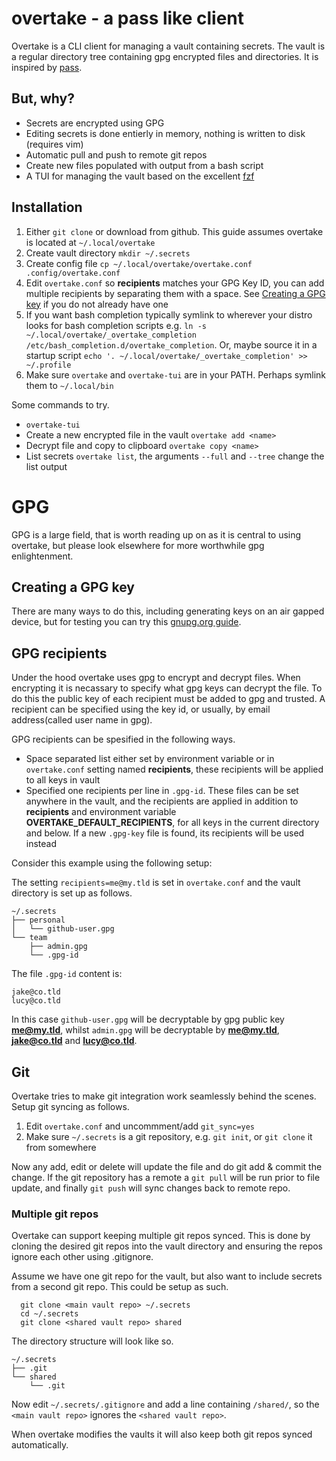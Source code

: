 # overtake - a pass like client

Overtake is a CLI client for managing a vault containing secrets. The vault is a regular directory tree containing gpg encrypted files and directories. It is inspired by [pass](https://www.passwordstore.org/).


## But, why?

- Secrets are encrypted using GPG
- Editing secrets is done entierly in memory, nothing is written to disk (requires vim)
- Automatic pull and push to remote git repos
- Create new files populated with output from a bash script
- A TUI for managing the vault based on the excellent [fzf](https://github.com/junegunn/fzf)


## Installation

1. Either `git clone` or download from github. This guide assumes overtake is located at `~/.local/overtake`
2. Create vault directory `mkdir ~/.secrets`
3. Create config file `cp ~/.local/overtake/overtake.conf .config/overtake.conf`
4. Edit `overtake.conf` so **recipients** matches your GPG Key ID, you can add multiple recipients by separating them with a space. See [Creating a GPG key](#creating-a-gpg-key) if you do not already have one
5. If you want bash completion typically symlink to wherever your distro looks for bash completion scripts e.g. `ln -s ~/.local/overtake/_overtake_completion /etc/bash_completion.d/overtake_completion`. Or, maybe source it in a startup script `echo '. ~/.local/overtake/_overtake_completion' >> ~/.profile`
6. Make sure `overtake` and `overtake-tui` are in your PATH. Perhaps symlink them to `~/.local/bin`

Some commands to try.

- `overtake-tui`
- Create a new encrypted file in the vault `overtake add <name>`
- Decrypt file and copy to clipboard `overtake copy <name>`
- List secrets `overtake list`, the arguments `--full` and `--tree` change the list output


# GPG

GPG is a large field, that is worth reading up on as it is central to using overtake, but please look elsewhere for more worthwhile gpg enlightenment.

## Creating a GPG key

There are many ways to do this, including generating keys on an air gapped device, but for testing you can try this [gnupg.org guide](https://www.gnupg.org/gph/en/manual/c14.html).

## GPG recipients

Under the hood overtake uses gpg to encrypt and decrypt files. When encrypting it is necassary to specify what gpg keys can decrypt the file. To do this the public key of each recipient must be added to gpg and trusted. A recipient can be specified using the key id, or usually, by email address(called user name in gpg). 

GPG recipients can be spesified in the following ways.

* Space separated list either set by environment variable or in `overtake.conf` setting named **recipients**, these recipients will be applied to all keys in vault
* Specified one recipients per line in `.gpg-id`. These files can be set anywhere in the vault, and the recipients are applied in addition to **recipients** and environment variable **OVERTAKE_DEFAULT_RECIPIENTS**, for all keys in the current directory and below. If a new `.gpg-key` file is found, its recipients will be used instead

Consider this example using the following setup:

The setting `recipients=me@my.tld` is set in `overtake.conf` and the vault directory is set up as follows.

```
~/.secrets
├── personal
│   └── github-user.gpg
└── team
    ├── admin.gpg
    └── .gpg-id
```

The file `.gpg-id` content is:

```
jake@co.tld
lucy@co.tld
```

In this case `github-user.gpg` will be decryptable by gpg public key **me@my.tld**, whilst `admin.gpg` will be decryptable by **me@my.tld**, **jake@co.tld** and **lucy@co.tld**.


## Git

Overtake tries to make git integration work seamlessly behind the scenes. Setup git syncing as follows.

1. Edit `overtake.conf` and uncommment/add `git_sync=yes`
2. Make sure `~/.secrets` is a git repository, e.g. `git init`, or `git clone` it from somewhere

Now any add, edit or delete will update the file and do git add & commit the change. If the git repository has a remote a `git pull` will be run prior to file update, and finally `git push` will sync changes back to remote repo.


### Multiple git repos

Overtake can support keeping multiple git repos synced. This is done by cloning the desired git repos into the vault directory and ensuring the repos ignore each other using .gitignore.

Assume we have one git repo for the vault, but also want to include secrets from a second git repo. This could be setup as such.

```
  git clone <main vault repo> ~/.secrets
  cd ~/.secrets
  git clone <shared vault repo> shared
```

The directory structure will look like so.

```
~/.secrets
├── .git
└── shared
    └── .git
```

Now edit `~/.secrets/.gitignore` and add a line containing `/shared/`, so the `<main vault repo>` ignores the `<shared vault repo>`.

When overtake modifies the vaults it will also keep both git repos synced automatically.








